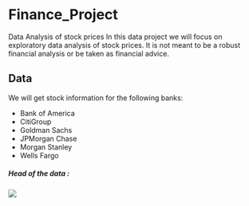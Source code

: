 # Finance_Project
Data Analysis of stock prices
In this data project we will focus on exploratory data analysis of stock prices. It is not meant to be a robust financial analysis or be taken as financial advice.

## Data

We will get stock information for the following banks:

<ul>

<li>Bank of America</li>
<li>CitiGroup</li>
<li>Goldman Sachs</li>
<li>JPMorgan Chase</li>
<li>Morgan Stanley</li>
<li>Wells Fargo</li>

</ul>

##### Head of the data :

![](Images/Plo1)
